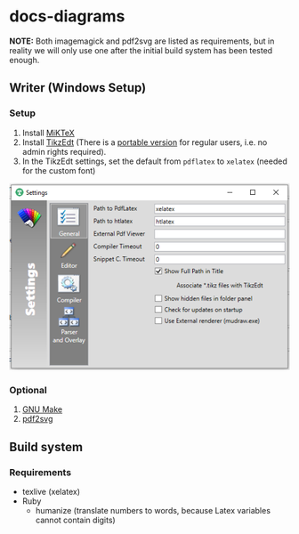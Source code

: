 # docs-diagrams

**NOTE:**
Both imagemagick and pdf2svg are listed as requirements,
but in reality we will only use one after the initial
build system has been tested enough.

## Writer (Windows Setup)
### Setup

1. Install [MiKTeX](https://miktex.org/download)
2. Install [TikzEdt](http://tikzedt.org/) (There is a [portable version](https://storage.googleapis.com/google-code-archive-downloads/v2/code.google.com/tikzedt/TikzEdtBeta0_2_3.zip) for regular users, i.e. no admin rights required).
3. In the TikzEdt settings, set the default from `pdflatex` to `xelatex` (needed for the custom font)

![image](\assets\settings.png)

### Optional
1. [GNU Make](http://gnuwin32.sourceforge.net/packages/make.htm)
2. [pdf2svg](http://www.cityinthesky.co.uk/opensource/pdf2svg/)

## Build system
### Requirements

* texlive (xelatex)
* Ruby
  * humanize (translate numbers to words, because Latex variables cannot contain digits)

